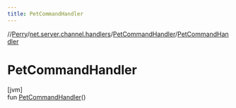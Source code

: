 ```yaml
---
title: PetCommandHandler
---
```

//[Perry](../../../index.html)/[net.server.channel.handlers](../index.html)/[PetCommandHandler](index.html)/[PetCommandHandler](-pet-command-handler.html)



# PetCommandHandler



[jvm]\
fun [PetCommandHandler](-pet-command-handler.html)()




